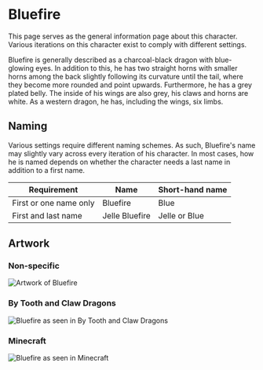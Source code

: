 # Bluefire
This page serves as the general information page about this character. Various iterations on this character exist to comply with different settings.

Bluefire is generally described as a charcoal-black dragon with blue-glowing eyes. In addition to this, he has two straight horns with smaller horns among the back slightly following its curvature until the tail, where they become more rounded and point upwards. Furthermore, he has a grey plated belly. The inside of his wings are also grey, his claws and horns are white. As a western dragon, he has, including the wings, six limbs.

## Naming
Various settings require different naming schemes. As such, Bluefire's name may slightly vary across every iteration of his character. In most cases, how he is named depends on whether the character needs a last name in addition to a first name.

Requirement | Name | Short-hand name
--- | --- | ---
First or one name only | Bluefire | Blue
First and last name | Jelle Bluefire | Jelle or Blue

## Artwork
### Non-specific
![Artwork of Bluefire](https://i.imgur.com/Rp6yIcx.png)
### By Tooth and Claw Dragons
![Bluefire as seen in By Tooth and Claw Dragons](https://i.imgur.com/X7fIwFc.gif)
### Minecraft
![Bluefire as seen in Minecraft](https://i.imgur.com/8ukqYzv.png)
